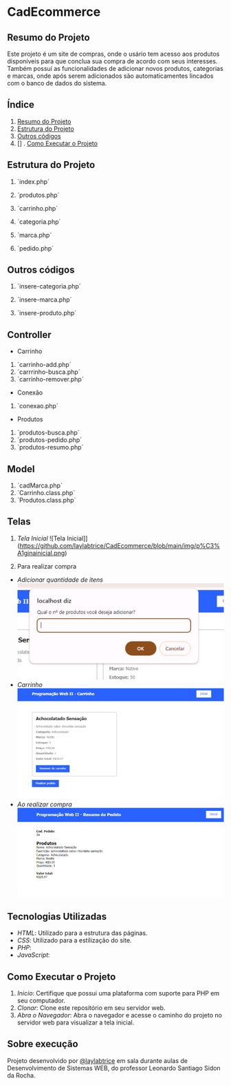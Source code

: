 # CadEcommerce

## Resumo do Projeto
Este projeto é um site de compras, onde o usário tem acesso aos produtos disponíveis para que conclua sua compra de acordo com seus interesses. Também possuí as funcionalidades de adicionar novos produtos, categorias e marcas, onde após serem adicionados são automaticamentes lincados com o banco de dados do sistema.

## Índice
 
1. [Resumo do Projeto](#resumo-do-projeto)
2. [Estrutura do Projeto](#estrutura-do-projeto)
3. [Outros códigos](#outros-códigos)
4. []
. [Como Executar o Projeto](#como-executar-o-projeto)

## Estrutura do Projeto
1.  ´index.php´

2.  ´produtos.php´

3.  ´carrinho.php´

4.  ´categoria.php´

5.  ´marca.php´

6.  ´pedido.php´

## Outros códigos
1. ´insere-categoria.php´

2. ´insere-marca.php´

3. ´insere-produto.php´

## Controller

- Carrinho
1. ´carrinho-add.php´
2. ´carrrinho-busca.php´
3. ´carrinho-remover.php´

- Conexão
1. ´conexao.php´

- Produtos
1. ´produtos-busca.php´
2. ´produtos-pedido.php´
3. ´produtos-resumo.php´

## Model
1. ´cadMarca.php´
2. ´Carrinho.class.php´
3. ´Produtos.class.php´


## Telas
1. *Tela Inicial*
![Tela Inicial]](https://github.com/laylabtrice/CadEcommerce/blob/main/img/p%C3%A1ginainicial.png)  

2. Para realizar compra
- *Adicionar quantidade de itens*
![Notificação para itens](https://github.com/laylabtrice/CadEcommerce/blob/main/img/additem.png)  
- *Carrinho*
![Carrinho](https://github.com/laylabtrice/CadEcommerce/blob/main/img/carrinho1.png)  
- *Ao realizar compra*
![Compra feita](https://github.com/laylabtrice/CadEcommerce/blob/main/img/pedidofeito.png)  

## Tecnologias Utilizadas

- *HTML*: Utilizado para a estrutura das páginas.
- *CSS*: Utilizado para a estilização do site.
- *PHP*: 
- *JavaScript*:

## Como Executar o Projeto

1. *Inicio*: Certifique que possui uma plataforma com suporte para PHP em seu computador.
2. *Clonar*: Clone este repositório em seu servidor web.
3. *Abra o Navegador*: Abra o navegador e acesse o caminho do projeto no servidor web para visualizar a tela inicial.

## Sobre execução

Projeto desenvolvido por [@laylabtrice](https://github.com/laylabtrice) em sala durante aulas de Desenvolvimento de Sistemas WEB, do professor Leonardo Santiago Sidon da Rocha. 




